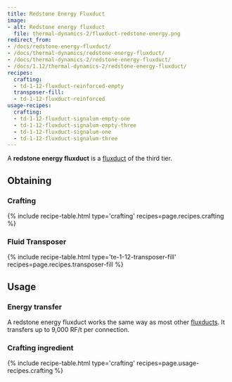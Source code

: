 ```yaml
---
title: Redstone Energy Fluxduct
image:
- alt: Redstone energy fluxduct
  file: thermal-dynamics-2/fluxduct-redstone-energy.png
redirect_from:
- /docs/redstone-energy-fluxduct/
- /docs/thermal-dynamics/redstone-energy-fluxduct/
- /docs/thermal-dynamics-2/redstone-energy-fluxduct/
- /docs/1.12/thermal-dynamics-2/redstone-energy-fluxduct/
recipes:
  crafting:
  - td-1-12-fluxduct-reinforced-empty
  transposer-fill:
  - td-1-12-fluxduct-reinforced
usage-recipes:
  crafting:
  - td-1-12-fluxduct-signalum-empty-one
  - td-1-12-fluxduct-signalum-empty-three
  - td-1-12-fluxduct-signalum-one
  - td-1-12-fluxduct-signalum-three
---
```


A **redstone energy fluxduct** is a [fluxduct](/docs/1.12/thermal-dynamics/fluxducts/) of the third
tier.


Obtaining
---------

### Crafting
{% include recipe-table.html type='crafting' recipes=page.recipes.crafting %}

### Fluid Transposer
{% include recipe-table.html type='te-1-12-transposer-fill' recipes=page.recipes.transposer-fill %}


Usage
-----

### Energy transfer
A redstone energy fluxduct works the same way as most other
[fluxducts](/docs/1.12/thermal-dynamics/fluxducts/). It transfers up to 9,000 RF/t per connection.

### Crafting ingredient
{% include recipe-table.html type='crafting' recipes=page.usage-recipes.crafting %}
